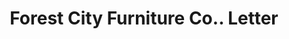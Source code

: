 ---
doi: 10.7916/D8863TD1
date_other: '1910'
date_other_textual: '1910'
form: correspondence
genre:
- Letters (correspondence)
name:
- Forest City Furniture Co.
object_in_context_url: https://biggert.cul.columbia.edu/items/view/ave_biggert_00274
subject_hierarchical_geographic:
- Rockford, Illinois, United States
subject_name:
- Forest City Furniture Co.
title: Forest City Furniture Co.. Letter
sort_title: Forest City Furniture Co.. Letter
call_number: ave_biggert_00274
coordinates:
- 42.25944444444445,-89.06444444444445
pid: ave_biggert_00274
identifiers: ave_biggert_00274
thumbnail: https://derivativo-1.library.columbia.edu/iiif/2/ldpd:344213/full/!256,256/0/native.jpg
permalink: /biggert/ave_biggert_00274/
layout: iiif-image-page
---